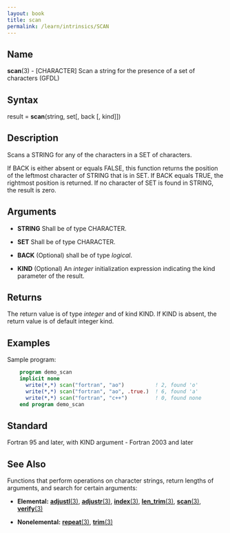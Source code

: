 ```yaml
---
layout: book
title: scan
permalink: /learn/intrinsics/SCAN
---
```

## __Name__

__scan__(3) - \[CHARACTER\] Scan a string for the presence of a set of characters
(GFDL)

## __Syntax__

result = __scan__(string, set\[, back \[, kind\]\])

## __Description__

Scans a STRING for any of the characters in a SET of characters.

If BACK is either absent or equals FALSE, this function returns the
position of the leftmost character of STRING that is in SET. If BACK
equals TRUE, the rightmost position is returned. If no character of SET
is found in STRING, the result is zero.

## __Arguments__

  - __STRING__
    Shall be of type CHARACTER.

  - __SET__
    Shall be of type CHARACTER.

  - __BACK__
    (Optional) shall be of type _logical_.

  - __KIND__
    (Optional) An _integer_ initialization expression indicating the kind
    parameter of the result.

## __Returns__

The return value is of type _integer_ and of kind KIND. If KIND is absent,
the return value is of default integer kind.

## __Examples__

Sample program:

```fortran
    program demo_scan
    implicit none
      write(*,*) scan("fortran", "ao")          ! 2, found 'o'
      write(*,*) scan("fortran", "ao", .true.)  ! 6, found 'a'
      write(*,*) scan("fortran", "c++")         ! 0, found none
    end program demo_scan
```

## __Standard__

Fortran 95 and later, with KIND argument - Fortran 2003 and later

## __See Also__

Functions that perform operations on character strings, return lengths
of arguments, and search for certain arguments:

  - __Elemental:__
    [__adjustl__(3)](ADJUSTL), [__adjustr__(3)](ADJUSTR), [__index__(3)](INDEX), [__len\_trim__(3)](LEN_TRIM),
    [__scan__(3)](SCAN), [__verify__(3)](VERIFY)

  - __Nonelemental:__
    [__repeat__(3)](REPEAT), [__trim__(3)](TRIM)

